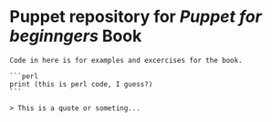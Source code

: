 # Puppet repository for _Puppet for beginngers_ Book
	Code in here is for examples and excercises for the book.

	```perl
	print (this is perl code, I guess?)
	```

	> This is a quote or someting... 
